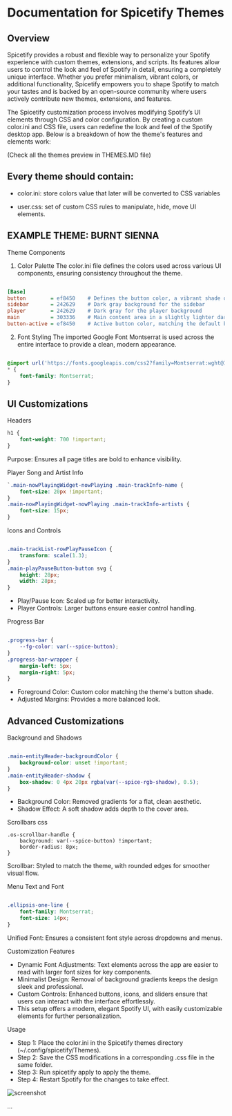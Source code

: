 # Documentation for Spicetify Themes

## Overview
Spicetify provides a robust and flexible way to personalize your Spotify experience with custom themes, extensions, and scripts. Its features allow users to control the look and feel of Spotify in detail, ensuring a completely unique interface. Whether you prefer minimalism, vibrant colors, or additional functionality, Spicetify empowers you to shape Spotify to match your tastes and is backed by an open-source community where users actively contribute new themes, extensions, and features.

The Spicetify customization process involves modifying Spotify’s UI elements through CSS and color configuration. By creating a custom color.ini and CSS file, users can redefine the look and feel of the Spotify desktop app. Below is a breakdown of how the theme's features and elements work:

(Check all the themes preview in THEMES.MD file)

## Every theme should contain:

- color.ini: store colors value that later will be converted to CSS variables

- user.css: set of custom CSS rules to manipulate, hide, move UI elements.


## EXAMPLE THEME: BURNT SIENNA

Theme Components
1. Color Palette
The color.ini file defines the colors used across various UI components, ensuring consistency throughout the theme.

```ini

[Base]
button        = ef8450    # Defines the button color, a vibrant shade of orange
sidebar       = 242629    # Dark gray background for the sidebar
player        = 242629    # Dark gray for the player background
main          = 303336    # Main content area in a slightly lighter dark gray
button-active = ef8450    # Active button color, matching the default button color

```

2. Font Styling
The imported Google Font Montserrat is used across the entire interface to provide a clean, modern appearance.

``` css

@import url('https://fonts.googleapis.com/css2?family=Montserrat:wght@100;900&display=swap');
* {
    font-family: Montserrat;
}
```

## UI Customizations
Headers

```css
h1 {
    font-weight: 700 !important;
}
```
Purpose: Ensures all page titles are bold to enhance visibility.

Player Song and Artist Info
```css
`.main-nowPlayingWidget-nowPlaying .main-trackInfo-name {
    font-size: 20px !important;
}
.main-nowPlayingWidget-nowPlaying .main-trackInfo-artists {
    font-size: 15px;
}
```

Icons and Controls
```css

.main-trackList-rowPlayPauseIcon {
    transform: scale(1.3);
}
.main-playPauseButton-button svg {
    height: 28px;
    width: 28px;
}
```
- Play/Pause Icon: Scaled up for better interactivity.
- Player Controls: Larger buttons ensure easier control handling.


Progress Bar
```css

.progress-bar {
    --fg-color: var(--spice-button);
}
.progress-bar-wrapper {
    margin-left: 5px;
    margin-right: 5px;
}
```
- Foreground Color: Custom color matching the theme's button shade.
- Adjusted Margins: Provides a more balanced look.


## Advanced Customizations
Background and Shadows
```css

.main-entityHeader-backgroundColor {
    background-color: unset !important;
}
.main-entityHeader-shadow {
    box-shadow: 0 4px 20px rgba(var(--spice-rgb-shadow), 0.5);
}
```
- Background Color: Removed gradients for a flat, clean aesthetic.
- Shadow Effect: A soft shadow adds depth to the cover area.

Scrollbars
css
```
.os-scrollbar-handle {
    background: var(--spice-button) !important;
    border-radius: 8px;
}
```
Scrollbar: Styled to match the theme, with rounded edges for smoother visual flow.

Menu Text and Font
```css

.ellipsis-one-line {
    font-family: Montserrat;
    font-size: 14px;
}
```
Unified Font: Ensures a consistent font style across dropdowns and menus.

Customization Features
- Dynamic Font Adjustments: Text elements across the app are easier to read with larger font sizes for key components.
- Minimalist Design: Removal of background gradients keeps the design sleek and professional.
- Custom Controls: Enhanced buttons, icons, and sliders ensure that users can interact with the interface effortlessly.
- This setup offers a modern, elegant Spotify UI, with easily customizable elements for further personalization.

Usage
- Step 1: Place the color.ini in the Spicetify themes directory (~/.config/spicetify/Themes).
- Step 2: Save the CSS modifications in a corresponding .css file in the same folder.
- Step 3: Run spicetify apply to apply the theme.
- Step 4: Restart Spotify for the changes to take effect.



![screenshot](https://github.com/user-attachments/assets/69d6d7d3-c567-482f-9483-5c436b56f954)

...
